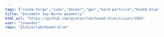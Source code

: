 ```yaml
---
tags: ["conda-forge","cuda","docker","gpu","hard-particle","hoomd-blue","molecular-dynamics","monte-carlo-simulation","particle-system","python","simulation","singularity","task"]
title: "Document Gay-Berne geometry"
html_url: "https://github.com/glotzerlab/hoomd-blue/issues/1905"
user: "joaander"
repo: "glotzerlab/hoomd-blue"
---
```


